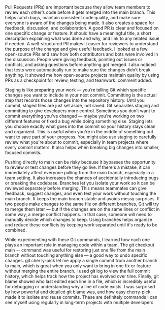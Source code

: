 Pull Requests (PRs) are important because they allow team members to review each other’s code before it gets merged into the main branch. This helps catch bugs, maintain consistent code quality, and make sure everyone is aware of the changes being made. It also creates a space for feedback, discussion, and collaboration.
A good PR is clear and focused on one specific change or feature. It should have a meaningful title, a short description explaining what was done and why, and link to any related issue if needed. A well-structured PR makes it easier for reviewers to understand the purpose of the change and give useful feedback.
I looked at a few open-source PRs and saw how both contributors and bots were involved in the discussion. People were giving feedback, pointing out issues or conflicts, and asking questions before anything got merged. I also noticed that tests were automatically run to make sure the changes didn’t break anything. It showed me how open-source projects maintain quality by using PRs as a checkpoint for review, testing, and teamwork.
comment added.

Staging is like preparing your work — you’re telling Git which specific changes you want to include in your next commit. Committing is the actual step that records those changes into the repository history. Until you commit, staged files are just set aside, not saved.
Git separates staging and committing to give developers more control. Sometimes you don’t want to commit everything you've changed — maybe you're working on two different features or fixed a bug while doing something else. Staging lets you choose exactly what goes into the commit so your history stays clean and organized.
This is useful when you're in the middle of something but want to save part of your progress. You might also use staging to carefully review what you're about to commit, especially in team projects where every commit matters. It also helps when breaking big changes into smaller, focused commits.

Pushing directly to main can be risky because it bypasses the opportunity to review or test changes before they go live. If there's a mistake, it can immediately affect everyone pulling from the main branch, especially in a team setting. It also increases the chances of accidentally introducing bugs or breaking the codebase.
Branches let you isolate your work so it can be reviewed separately before merging. This means teammates can give feedback, suggest changes, and even test your work without touching the main branch. It keeps the main branch stable and avoids messy surprises.
If two people make changes to the same file on different branches, Git will try to merge them later — but if the changes are on the same lines or conflict in some way, a merge conflict happens. In that case, someone will need to manually decide which changes to keep. Using branches helps organize and reduce these conflicts by keeping work separated until it's ready to be combined.

While experimenting with these Git commands, I learned how each one plays an important role in managing code within a team. The git checkout main -- <file> command was useful for restoring just one file from the main branch without touching anything else — a good way to undo specific changes. git cherry-pick let me apply a single commit from another branch to main, which is great when you only want to bring in one fix or feature without merging the entire branch. I used git log to view the full commit history, which helps track how the project has evolved over time. Finally, git blame showed who last edited each line in a file, which is incredibly useful for debugging or understanding why a line of code exists. I was surprised by how powerful and detailed git blame was, and how easy cherry-pick made it to isolate and reuse commits. These are definitely commands I can see myself using regularly in long-term projects with multiple developers.